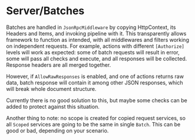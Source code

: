 # Server/Batches

Batches are handled in `JsonRpcMiddleware` by copying HttpContext, its Headers and Items, and invoking pipeline with it.
This transparently allows framework to function as intended, with all middlewares and filters working on independent requests.
For example, actions with different `[Authorize]` levels will work as expected: some of batch requests
will result in error, some will pass all checks and execute, and all responses will be collected. Response headers are all merged together.

However, if `AllowRawResponses` is enabled, and one of actions returns raw data,
batch response will contain it among other JSON responses, which will break whole document structure.

Currently there is no good solution to this, but maybe some checks can be added to protect against this situation.

Another thing to note: no scope is created for copied request services, so all `Scoped` services are going to be the same in single `Batch`.
This can be good or bad, depending on your scenario.